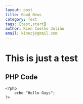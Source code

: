 ```yaml
---
layout: post
title: Good News
category: Test
tags: [test,start]
author: Kinn Coelho Julião
email: kinncj@gmail.com
---
```


This is just a test
==============

PHP Code
--------------
	<?php
		echo "Hello Guys";
	?>
